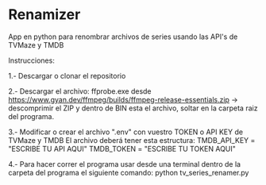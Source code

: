 # Renamizer
App en python para renombrar archivos de series usando las API's de TVMaze y TMDB

Instrucciones:

1.- Descargar o clonar el repositorio

2.- Descargar el archivo: ffprobe.exe desde https://www.gyan.dev/ffmpeg/builds/ffmpeg-release-essentials.zip -> descomprimir el ZIP y dentro de BIN esta el archivo, soltar en la carpeta raiz del programa.

3.- Modificar o crear el archivo ".env" con vuestro TOKEN o API KEY de TVMaze y TMDB
  El archivo deberá tener esta estructura:
    TMDB_API_KEY = "ESCRIBE TU API AQUI"
    TMDB_TOKEN = "ESCRIBE TU TOKEN AQUI"

4.- Para hacer correr el programa usar desde una terminal dentro de la carpeta del programa el siguiente comando: python tv_series_renamer.py
